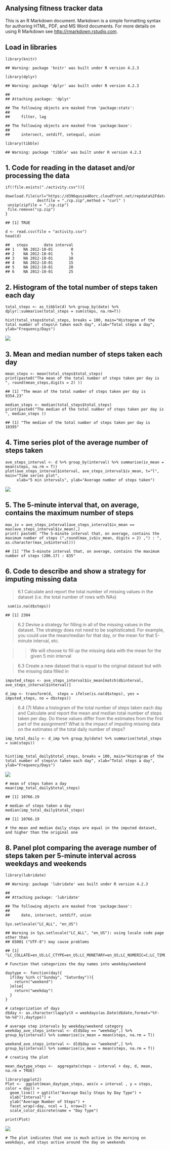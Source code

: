 ## Analysing fitness tracker data

This is an R Markdown document. Markdown is a simple formatting syntax
for authoring HTML, PDF, and MS Word documents. For more details on
using R Markdown see <http://rmarkdown.rstudio.com>.

## Load in libraries

    library(knitr)

    ## Warning: package 'knitr' was built under R version 4.2.3

    library(dplyr)

    ## Warning: package 'dplyr' was built under R version 4.2.3

    ## 
    ## Attaching package: 'dplyr'

    ## The following objects are masked from 'package:stats':
    ## 
    ##     filter, lag

    ## The following objects are masked from 'package:base':
    ## 
    ##     intersect, setdiff, setequal, union

    library(tibble)

    ## Warning: package 'tibble' was built under R version 4.2.3

## 1. Code for reading in the dataset and/or processing the data

    if(!file.exists("./activity.csv")){
      
    download.file(url="https://d396qusza40orc.cloudfront.net/repdata%2Fdata%2Factivity.zip",
                  destfile = "./cp.zip",method = "curl" )
     unzip(zipfile = "./cp.zip")
     file.remove("cp.zip")
    }

    ## [1] TRUE

    d <- read.csv(file = "activity.csv")
    head(d)

    ##   steps       date interval
    ## 1    NA 2012-10-01        0
    ## 2    NA 2012-10-01        5
    ## 3    NA 2012-10-01       10
    ## 4    NA 2012-10-01       15
    ## 5    NA 2012-10-01       20
    ## 6    NA 2012-10-01       25

## 2. Histogram of the total number of steps taken each day

    total_steps <- as_tibble(d) %>% group_by(date) %>% dplyr::summarise(total_steps = sum(steps, na.rm=T)) 

    hist(total_steps$total_steps, breaks = 100, main="Histogram of the total number of steps\n taken each day", xlab="Total steps a day", ylab="Frequency/Days")

![](Reproducible_Research_Course_Project_1_files/figure-markdown_strict/unnamed-chunk-3-1.png)

## 3. Mean and median number of steps taken each day

    mean_steps <- mean(total_steps$total_steps)
    print(paste0("The mean of the total number of steps taken per day is ", round(mean_steps,digits = 2) ))

    ## [1] "The mean of the total number of steps taken per day is 9354.23"

    median_steps <- median(total_steps$total_steps)
    print(paste0("The median of the total number of steps taken per day is ", median_steps ))

    ## [1] "The median of the total number of steps taken per day is 10395"

## 4. Time series plot of the average number of steps taken

    ave_steps_interval <- d %>% group_by(interval) %>% summarise(iv_mean = mean(steps, na.rm = T))
    plot(ave_steps_interval$interval, ave_steps_interval$iv_mean, t="l", main="Time series plot",
         xlab="5 min intervals", ylab="Average number of steps taken")

![](Reproducible_Research_Course_Project_1_files/figure-markdown_strict/unnamed-chunk-5-1.png)

## 5. The 5-minute interval that, on average, contains the maximum number of steps

    max_iv = ave_steps_interval[ave_steps_interval$iv_mean == max(ave_steps_interval$iv_mean),] 
    print( paste0( "The 5-minute interval that, on average, contains the maximum number of steps (",round(max_iv$iv_mean, digits = 2) ,") : ", as.character(max_iv$interval)))

    ## [1] "The 5-minute interval that, on average, contains the maximum number of steps (206.17) : 835"

## 6. Code to describe and show a strategy for imputing missing data

> 6.1 Calculate and report the total number of missing values in the
> dataset (i.e. the total number of rows with NAs)

     sum(is.na(d$steps))

    ## [1] 2304

> 6.2 Devise a strategy for filling in all of the missing values in the
> dataset. The strategy does not need to be sophisticated. For example,
> you could use the mean/median for that day, or the mean for that
> 5-minute interval, etc.

> > We will choose to fill up the missing data with the mean for the
> > given 5 min interval

> 6.3 Create a new dataset that is equal to the original dataset but
> with the missing data filled in

    imputed_steps <- ave_steps_interval$iv_mean[match(d$interval, ave_steps_interval$interval)]

    d_imp <- transform(d,  steps = ifelse(is.na(d$steps), yes = imputed_steps, no = d$steps))

> 6.4 (7) Make a histogram of the total number of steps taken each day
> and Calculate and report the mean and median total number of steps
> taken per day. Do these values differ from the estimates from the
> first part of the assignment? What is the impact of imputing missing
> data on the estimates of the total daily number of steps?

    imp_total_daily <- d_imp %>% group_by(date) %>% summarise(total_steps = sum(steps))


    hist(imp_total_daily$total_steps, breaks = 100, main="Histogram of the total number of steps\n taken each day", xlab="Total steps a day", ylab="Frequency/Days")

![](Reproducible_Research_Course_Project_1_files/figure-markdown_strict/unnamed-chunk-9-1.png)

    # mean of steps taken a day
    mean(imp_total_daily$total_steps)

    ## [1] 10766.19

    # median of steps taken a day
    median(imp_total_daily$total_steps)

    ## [1] 10766.19

    # the mean and median daily steps are equal in the imputed dataset, and higher than the original one

## 8. Panel plot comparing the average number of steps taken per 5-minute interval across weekdays and weekends

    library(lubridate)

    ## Warning: package 'lubridate' was built under R version 4.2.3

    ## 
    ## Attaching package: 'lubridate'

    ## The following objects are masked from 'package:base':
    ## 
    ##     date, intersect, setdiff, union

    Sys.setlocale("LC_ALL", "en_US")

    ## Warning in Sys.setlocale("LC_ALL", "en_US"): using locale code page other than
    ## 65001 ("UTF-8") may cause problems

    ## [1] "LC_COLLATE=en_US;LC_CTYPE=en_US;LC_MONETARY=en_US;LC_NUMERIC=C;LC_TIME=en_US"

    # Function that categorizes the day names into weekday/weekend

    daytype <- function(day){
      if(day %in% c("Sunday", "Saturday")){
        return("weekend")
      }else{
        return("weekday")
      }
    }

    # categorization of days
    d$day <- as.character(lapply(X = weekdays(as.Date(d$date,format="%Y-%m-%d")),daytype))

    # average step intervals by weekday/weekend category
    weekday_ave_steps_interval <- d[d$day == "weekday",] %>% group_by(interval) %>% summarise(iv_mean = mean(steps, na.rm = T))

    weekend_ave_steps_interval <- d[d$day == "weekend",] %>% group_by(interval) %>% summarise(iv_mean = mean(steps, na.rm = T))

    # creating the plot

    mean_daytype_steps <-  aggregate(steps ~ interval + day, d, mean, na.rm = TRUE)

    library(ggplot2)
    Plot <-  ggplot(mean_daytype_steps, aes(x = interval , y = steps, color = day)) + 
      geom_line() + ggtitle("Average Daily Steps by Day Type") + 
      xlab("Interval") + 
      ylab("Average Number of Steps") +
      facet_wrap(~day, ncol = 1, nrow=2) +
      scale_color_discrete(name = "Day Type")

    print(Plot) 

![](Reproducible_Research_Course_Project_1_files/figure-markdown_strict/unnamed-chunk-10-1.png)

    # The plot indicates that one is much active in the morning on weekdays, and stays active around the day on weekends
